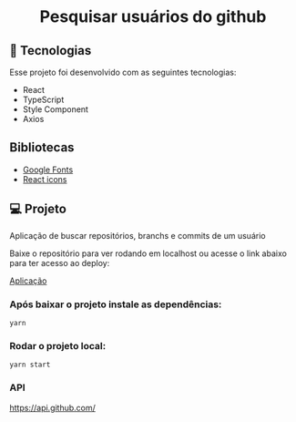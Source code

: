 <h1 align="center">Pesquisar usuários do github</h1>

## 🚀 Tecnologias

Esse projeto foi desenvolvido com as seguintes tecnologias:

- React
- TypeScript
- Style Component
- Axios

## Bibliotecas

- [Google Fonts](https://fonts.google.com/)
- [React icons](https://react-icons.github.io)

## 💻 Projeto

Aplicação de buscar repositórios, branchs e commits de um usuário

Baixe o repositório para ver rodando em localhost ou acesse o link abaixo para ter acesso ao deploy:
<br />

[Aplicação](https://app-search-github-ic9f.vercel.app/)

### Após baixar o projeto instale as dependências:

`yarn`

### Rodar o projeto local:

`yarn start`

### API

https://api.github.com/
